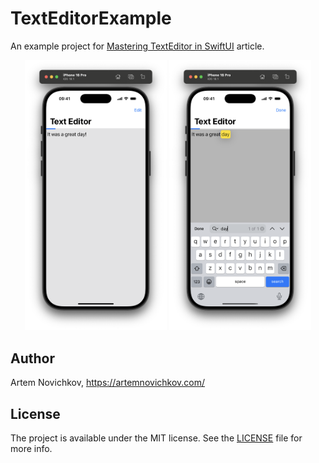 # TextEditorExample

An example project for [Mastering TextEditor in SwiftUI](https://artemnovichkov.com/blog/mastering-text-editor-in-swiftui) article.

<p align="center"/>
  <img src=".github/first.png" width="45%"/>
  <img src=".github/second.png" width="45%"/>
</p>

## Author

Artem Novichkov, https://artemnovichkov.com/

## License

The project is available under the MIT license. See the [LICENSE](./LICENSE) file for more info.
